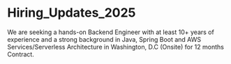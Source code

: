 # Hiring_Updates_2025
We are seeking a hands-on Backend Engineer with at least 10+ years of experience and a strong background in Java, Spring Boot and AWS Services/Serverless Architecture in  Washington, D.C (Onsite) for 12 months Contract.
